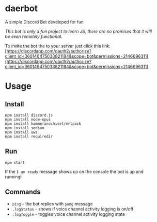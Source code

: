 # daerbot
A simple Discord Bot developed for fun

_This bot is only a fun project to learn JS, there are no promises that it will be even remotely functional._

To invite the bot the to your server just click this link:  
[https://discordapp.com/oauth2/authorize?client_id=360146475033821184&scope=bot&permissions=2146696311](https://discordapp.com/oauth2/authorize?client_id=360146475033821184&scope=bot&permissions=2146696311)

# Usage
## Install
```
npm install discord.js
npm install node-opus
npm install hammerandchisel/erlpack
npm install sodium
npm install uws
npm install requiredir
```
## Run
```
npm start
```
If the `I am ready` message shows up on the console the bot is up and running!
## Commands
* `ping` - the bot replies with `pong` message
* `.logStatus` - shows if voice channel activity logging is on/off
* `.logToggle` - toggles voice channel activity logging state